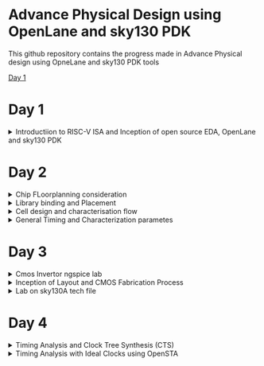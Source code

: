 # Advance Physical Design using OpenLane and sky130 PDK

This github repository contains the progress made in Advance Physical design using OpneLane and sky130 PDK tools

[Day 1](#day-1)

# Day 1

<details>
<summary>Introductiion to RISC-V ISA and Inception of open source EDA, OpenLane and sky130 PDK</summary>

**Inrtoduction to QFN-48 package**

QFN-48 Package:
        QFN stands for "Quad Flat No-leads," and it is a type of surface-mount integrated circuit (IC) package. The "48" indicates the 
number of pins or leads in the package. QFN packages are popular due to their compact size, excellent thermal performance, and ease of 
manufacturing. They are commonly used in a wide range of electronic devices, including microcontrollers, RF (Radio Frequency) chips, and 
power management ICs.

![day_1_package pin diagram](https://github.com/simarthethi/Advance_physical_design/assets/140998783/84a118d6-3ad2-4d96-9ad0-e7182550d9e7)
        

*Chip*:
        The term "chip" typically refers to an integrated circuit (IC) or microchip. It is a small, thin piece of semiconductor material 
(usually silicon) on which electronic components such as transistors, capacitors, and resistors are fabricated. Chips are the fundamental 
building blocks of electronic devices, and they perform various functions, from processing data in microprocessors to amplifying signals in 
amplifiers.

![Screenshot from 2023-09-10 10-34-08](https://github.com/simarthethi/Advance_physical_design/assets/140998783/d8f51074-f02b-4f43-bdab-d87fe3d3c16d)

- We use something call wire bonds to connerct the pins to the boundary of the chip.

*Pads*:
        Pads are metalized areas on the surface of an integrated circuit package or printed circuit board (PCB) that serve as connection 
points for soldering or making electrical connections. In the context of a QFN-48 package, there are 48 pads that correspond to the 48 pins 
of the package. These pads facilitate the electrical connection between the chip inside the package and the external circuitry.

 ![Screenshot from 2023-09-10 10-34-35](https://github.com/simarthethi/Advance_physical_design/assets/140998783/64c7e9ba-421c-40f3-8039-bba31c00246f)
       

 *Core*:
        In the context of integrated circuits, the term "core" typically refers to the central processing unit (CPU) or the primary 
computational and control unit of a microprocessor. It is where most of the processing and data manipulation occur. In other contexts, 
"core" may refer to the central or essential part of a system or device.

*Die*:
        The "die" is the actual silicon chip within an integrated circuit package. It contains the transistors, logic gates, and other 
electronic components that perform the chip's intended function. The die is usually very small and encapsulated within the package to 
protect it from environmental factors and to facilitate electrical connections.

*IPs (Intellectual Property)*:
        In the realm of semiconductor design, "IP" often refers to Intellectual Property, specifically semiconductor IP cores. These are pre-
designed and pre-verified blocks of intellectual property that can be integrated into custom chip designs. They include things like CPU 
cores, memory controllers, and various functional blocks. Integrating IP cores into a chip design can significantly accelerate development 
and reduce the need to design complex components from scratch.

Here we are taking an example of the sample SoC - RISC-V on the chip
![day_1_package pin diagram](https://github.com/simarthethi/Advance_physical_design/assets/140998783/a0797ab8-4703-4790-bf60-c332af0117df)

-A typical chip contains SOC, SRAM, ADC, DAC, PLL etc
![Screenshot from 2023-09-10 10-34-53](https://github.com/simarthethi/Advance_physical_design/assets/140998783/972f7e1b-bbf0-43e3-88d6-5ba1c4394661)



**Inroductuction to RISC-V ISA**

RISC-V is an open-source instruction set architecture (ISA) for computer processors. An instruction set architecture defines the set of 
instructions that a processor can execute and the organization and behaviour of those instructions. RISC-V is unique in that any single 
company or organization does not own it. and it is freely available for anyone to use, modify, and implement without the need for licensing 
fees or proprietary restrictions.

![Screenshot from 2023-09-10 11-12-30](https://github.com/simarthethi/Advance_physical_design/assets/140998783/fba2d664-b965-4ee5-8ca0-3cec22d5d81d)

Application software (apps) and hardware are linked by 'system software'.There are various layers of system software. This includes major 
components like Compiler and Assembler.

The compiler compiles high-level codes like C and C++ to Instructions(eg: the codes inside .exe files) that can be read by the Assembler. 
The Assembler converts it into binary codes which the machine can understand. The instructions act as an interface between the high-level 
language and the machine language.

The converted binary is then given to an RTL snippet that understands the instruction. This is done by a Hardware Description Language 
(HDL). This is basically called RTL implementation and a netlist is being generated. with this, a physical design implementation of the 
design is generated.

The RISC-V project began at the University of California, Berkeley in 2010, and it has since gained significant traction in both academia 
and industry. Its open nature has led to a growing ecosystem of hardware and software developers collaborating to create a wide range of 
products, from simple embedded devices to high-performance supercomputers.

**SoC design and OpenLane**

Desiging Digital Application Specific Integrated Chip(ASIC) require several elements. They are as follows:

- RTL IP's
- EDA tools
- PDK tools

![Screenshot from 2023-09-10 11-14-09](https://github.com/simarthethi/Advance_physical_design/assets/140998783/0e144a06-07b7-405f-8fe1-f1ccf99428ee)

*RTL IP (Register-Transfer Level Intellectual Property)*:
RTL IP refers to pre-designed and pre-verified blocks of digital logic or functional modules that are expressed at the register-transfer 
level (RTL). RTL is a hardware description level that captures the behavior of a digital circuit in terms of data transfers between 
registers and logic operations. RTL IP cores are reusable building blocks that can be integrated into larger ASIC or FPGA designs. These 
cores can include various functions such as processors, memory controllers, communication interfaces, and more. Designers often use RTL IP 
to save time and effort when creating complex digital systems.

*EDA Tools (Electronic Design Automation Tools)*:
EDA tools are software applications that facilitate the design and verification of electronic circuits, including ASICs, FPGAs, and other 
digital systems. These tools cover various stages of the design flow, from conceptualization to physical implementation.

*PDK Tools (Process Design Kit Tools)*:
A Process Design Kit (PDK) is a collection of tools, libraries, and documentation provided by semiconductor foundries to enable designers 
to create ASICs and other integrated circuits using their specific manufacturing processes. PDK tools are part of the PDK package and serve 
several purposes

Now-a-days there are a lot of open source tools that can be used to design a *Digital ASIC*

![day1_Into-pic](https://github.com/simarthethi/Advance_physical_design/assets/140998783/b64efa50-aab5-4ac1-940e-2047b609e4af)

**Introduction to OpenLane**

OpenLane is an open-source ASIC (Application-Specific Integrated Circuit) design flow framework that automates the process of designing 
custom integrated circuits. The design flow in OpenLane consists of several stages, each with specific tasks and objectives.

-Here is a simplified RTL to GDSII flow diagram

![Screenshot from 2023-09-10 11-26-43](https://github.com/simarthethi/Advance_physical_design/assets/140998783/c4195262-9909-4a93-8fb9-62107fb81798)

-RTL-synthesis:
        RTL (Register-Transfer Level) synthesis is a crucial stage in the OpenLane ASIC design flow, where the high-level RTL description of your custom logic is translated into a gate-level netlist. This netlist consists of standard cells (logic gates) and their interconnections, making it suitable for subsequent stages such as placement and routing.

-Floorplanning:
        Floorplanning involves defining the physical layout of the chip, specifying the locations of major functional blocks, and allocating space for routing and other components. This step sets the foundation for efficient placement and routing.

-Powerplanning
        Power network is constructed.

 -Placement:
        During placement, OpenLane determines the precise locations of individual standard cells (logic gates) within the chip area defined in the floorplan. It aims to optimize area, power, and timing by positioning cells strategically.       

-Clock Tree Synthesis (CTS):
        CTS is the process of designing and building a clock distribution network that ensures clock signals reach all sequential elements (flip-flops) in a synchronized manner. Proper CTS is crucial for maintaining timing constraints.

-Routing:
        The routing stage involves determining the physical interconnections between standard cells, including metal layers and wires. OpenLane uses tools like TritonRoute to create a routed design that adheres to design rule constraints.
        
-Signoff (Detail and Final Verification):
        After placement and routing, OpenLane performs detailed design rule checking (DRC) and final verification to ensure the layout complies with fabrication constraints and meets specified requirements for timing, area, and power.

-GDSII Generation:
        Once the design passes verification, OpenLane generates a GDSII (Graphics Data System II) file, which is the final output file that contains the complete layout data for fabrication. The GDSII file is used by semiconductor foundries to manufacture the chip.

OpenLane integrated several key open source tools over the execution stages:

- RTL Synthesis, Technology Mapping, and Formal Verification : yosys + abc
- Static Timing Analysis: OpenSTA
- Floor Planning: init_fp, ioPlacer, pdn and tapcell
- Placement: RePLace (Global), Resizer and OpenPhySyn (formerly), and OpenDP (Detailed)
- Clock Tree Synthesis: TritonCTS
- Fill Insertion: OpenDP/filler_placement
- Routing: FastRoute or CU-GR (formerly) and TritonRoute (Detailed) or DR-CU
- SPEF Extraction: OpenRCX or SPEF-Extractor (formerly)
- GDSII Streaming out: Magic and KLayout
- DRC Checks: Magic and KLayout
- LVS check: Netgen
- Antenna Checks: Magic
- Circuit Validity Checker: CVC

**OpenLane Installation**

Prior to the installation of the OpenLane install the dependencies and packages using the command shown below :
```bash
sudo apt-get update
sudo apt-get upgrade
sudo apt install -y build-essential python3 python3-venv python3-pip make git
```
Docker Installation :
```bash
sudo apt install apt-transport-https ca-certificates curl software-properties-common
curl -fsSL https://download.docker.com/linux/ubuntu/gpg | sudo gpg --dearmor -o /usr/share/keyrings/docker-archive-keyring.gpg

echo "deb [arch=amd64 signed-by=/usr/share/keyrings/docker-archive-keyring.gpg] https://download.docker.com/linux/ubuntu $(lsb_release -cs) stable" | sudo tee /etc/apt/sources.list.d/docker.list > /dev/null

sudo apt update
sudo apt install docker-ce docker-ce-cli containerd.io
sudo docker run hello-world

sudo groupadd docker
sudo usermod -aG docker $USER
sudo reboot 


# Check for installation
sudo docker run hello-world
```
Steps to install OpenLane, PDKs and Tools
```bash
cd $HOME
git clone https://github.com/The-OpenROAD-Project/OpenLane --recurse-submodules 
cd OpenLane
make
make test
cd /OpenLane/designs/ci
cp -r * ../
```

*Steps for synthesis in OpenLane*
```bash
cd ~/OpenLane
make mount
./flow.tcl -interactive
package require openlane 0.9
prep -design picorv32a
run_synthesis
```
Viewing the netlist generated during synthesis
```bash
cd /OpenLane/designs/picorv32a/runs/RUN_2023.09.08_13.53.29/results/synthesis
vim picorv32a.v
```
![Screenshot from 2023-09-09 19-12-11](https://github.com/simarthethi/Advance_physical_design/assets/140998783/71e22d01-bdd1-469e-a631-b986abe2a911)

To check the status report

![Screenshot from 2023-09-09 19-26-50](https://github.com/simarthethi/Advance_physical_design/assets/140998783/e1b37238-d852-48ec-b1e9-3fa778e7036c)
![Screenshot from 2023-09-09 19-26-55](https://github.com/simarthethi/Advance_physical_design/assets/140998783/a44c9beb-f571-48c2-ab76-d6ceb0c163f4)

</details>

# Day 2        
<details>
        
<summary>Chip FLoorplanning consideration</summary>

**Width and Height of core and die**

Lets begin an example of a netlist as follows:
![Screenshot from 2023-09-16 15-06-17](https://github.com/simarthethi/Advance_physical_design/assets/140998783/0b06c5be-f834-46cc-963a-6b2921cc7013)

In here we see that the gates and flipflops have a certain shape which is for our understanding so that we differentiate between them. But in an electonic design the gates and other components are taken in the shapes of squares and rectangles so that we can define the size of the components

![Screenshot from 2023-09-16 15-21-01](https://github.com/simarthethi/Advance_physical_design/assets/140998783/8189e1d6-facf-4184-b3e4-a42082abcc62)

*Utilisation Factor*

```bash
Utilisation factor: Area covered by the netlist/total area of the core
```

- The ratio of area occupied by the cells in the netlist to the total area of the core
- Best practice is to set the utilisation factor less than 50% so that there will be space for optimisations, routing, inserting buffers etc.,

*Aspect Ratio*
```bash
Aspect ratio : width/height
```

- Aspect ratio is the ratio of height to the width of the die.
- Aspect Ratio of 1 indicates that the die is a square die

These two Parameters are important to derive the width and height of the core and die, and now we can move ahead to define the location of preplaces cells.

**Pre-placed Cells**

- Whenever there is a complex logic which is repeated multiple times or a design given by a third-party it can be perceived as abstract black box with input and output ports, clocks etc. We can also create black boxes ourselves for the design in case as per the requirements. They can be IPs or Macros
- These Macros and IPs are placed in the core at first before placing the standard cells and power planning. These are optimally such that the cells which are more connected to each other are placed nearby and oriented for input and ouputs.
- Once they have been placed, the location are not altered later on for routing. Thus they have been fixed on the chip.
- These pre-placed cells have to be surrounded with de-coupling capacitors.

**De-coupling Capacitors**

- The resistances and capacitances associated with long wire lengths can cause the power supply voltage to drop significantly before reaching the logic circuits. This can lead to the signal value entering into the undefined region, outside the noise margin range.
- De-coupling capacitors are huge capacitors charged to power supply voltage and placed close the logic circuit. Their role is to decouple the circuit from power supply by supplying the necessary amount of current to the circuit. They pervent crosstalk and enable local communication.

**Power Planning**

- Each block on the chip, however, cannot have its own decap unlike the pre-placed cells.
Thus, when multiple units are discharging, we observe a ground bumb and in case of multiple
charing units, we see a voltage droop.
- When thses are under noise range designed, we won't face any issue, but if they get beyond
the defined noise range, we experience undesired behaviour from the design.
- To fix this issue, we will go for a better power plan for the chip, such that each unit can
use the Vdd and Gnd near to it.
- A common way to accomplish this is to have VDD and VSS pads connected to the horizontal and
vertical power and GND lines which form a power mesh.

**Pin Placement**

- The input, output and Clock pins are placed optimally such that there is less complication
in routing or optimised delay.
- Note - CLK needs least resistive path, as they provide signals to all the flops
continuously, thus have bigger IO ports.
- There are different styles of pin placement in openlane like random pin placement, uniformly
spaced etc.,

Run Floorplan on OpenLane

- Importance files in increasing priority order:
        floorplan.tcl - System default envrionment variables
        conifg.tcl
        sky130A_sky130_fd_sc_hd_config.tcl

- Floorplan envrionment variables or switches:
        FP_CORE_UTIL - floorplan core utilisation
        FP_ASPECT_RATIO - floorplan aspect ratio
        FP_CORE_MARGIN - Core to die margin area
        FP_IO_MODE - defines pin configurations (1 = equidistant/0 = not equidistant)
        FP_CORE_VMETAL - vertical metal layer
        FP_CORE_HMETAL - horizontal metal layer

Now, we will look into how to generate the floorplan using OpenLane.
```bash
run_floorplan
```
![week 3 day_2 rn_floorplan](https://github.com/simarthethi/Advance_physical_design/assets/140998783/a1fd458f-88bc-44fd-8229-276d462c7d08)

-    We may review floorplan files by checking the floorplan.tcl. The system defaults will
have been overriden by switches set in conifg.tcl and further overriden by switches set in
sky130A_sky130_fd_sc_hd_config.tcl.

-    Post the floorplan run, a .def file will have been created within the results/floorplan
directory. It has the various informations such as the die area and unit lenghts used.

```bash
cd /OpenLane/designs/picorv32a/runs/RUN_2023.09.08_13.53.29/results/floorplan
less picorv32.def
```
![def_file floorplan](https://github.com/simarthethi/Advance_physical_design/assets/140998783/df2dfd33-a3cc-4f9f-90a3-c52ee015aa02)

- we can't read how the components and the netlists are placed in the floorplan by reading the .def file
Hence we'll view the floorplan in Magic

**View floorplan on magic**

To view the floorplan, Magic is invoked after moving to the results/floorplan directory:
```bash
 magic -T ~/.volare/sky130A/libs.tech/magic/sky130A.tech lef read ../../tmp/merged.nom.lef def read picorv32.def &
```
![day_2 magic](https://github.com/simarthethi/Advance_physical_design/assets/140998783/118f2cd3-0e61-4e86-b051-d40eeb4d1350)

One can zoom into Magic layout by selecting an area with left and right mouse click followed by pressing "z" key.

Various components can be identified by using the what command in tkcon window after making a selection on the component.

Zooming in also provides a view of decaps present in picorv32a chip.

The standard cell can be found at the bottom left corner.

You can clearly see I/O pins, Decap cells and Tap cells. Tap cells are placed in a zig zag manner or you can say diagonally

![Screenshot from 2023-09-16 15-35-42](https://github.com/simarthethi/Advance_physical_design/assets/140998783/c2e60927-3637-4913-9ac7-f4ab2a0eb30c)
        
</details>

<details>
<summary>Library binding and Placement</summary>

First and foremost, we need to bind the netlist with physical cells. We have shapes for OR, 
AND and every cell for pratice purpose. But in reality we dont have such shapes, we have give 
an physical dimensions like rectangles or squares weight and width. This information is given 
in libs and lefs. Now we place these cells in our design by initilaising it.

Now we look into Placement and its optimisation.

**Optimise Placement**

The next step is placement. Once we initial the design, the logic cells in netlist in its physical dimisoins is placed on the floorplan. Placement is perfomed in 2 stages:

- Global Placement: Cells will be placed randomly in optimal positions which may not be legal and cells may overlap. Optimization is done through reduction of half parameter wire length.
- Detailed Placement: It alters the position of cells post global placement so as to legalise them. Legalisation of cells is important from timing point of view.

Optimization is stage where we estimate the lenght and capictance, based on that we add buffers. Ideally, Optimization is done for better timing.

- Run Placement on OpneLane
```bash
run_placement
```
![Screenshot from 2023-09-16 19-46-38](https://github.com/simarthethi/Advance_physical_design/assets/140998783/d720e1d3-c957-49ab-9fdf-6dad80f7cf22)

- The objective of placement is the convergence of overflow value. If overflow value
progressively reduces during the placement run it implies that the design will converge and
placement will be successful. Post placement, the design can be viewed on magic within
results/placement directory:

```bash
magic -T ~/.volare/sky130A/libs.tech/magic/sky130A.tech lef read ../../tmp/merged.nom.lef def read picorv32.def &
```

![Screenshot from 2023-09-16 19-50-39](https://github.com/simarthethi/Advance_physical_design/assets/140998783/c6af81a1-8521-4666-ac3d-fa8f9576c6fe)

- Zoomed in image

![Screenshot from 2023-09-16 19-56-44](https://github.com/simarthethi/Advance_physical_design/assets/140998783/b5facee6-dc04-46ed-ad29-af48d945d0ac)

</details>

<details>
<summary>Cell design and characterisation flow</summary>

Under this section, we will go through a thorough insight into the Characterizatiob flow and various steps involved, what are my inputs given, my intermediate outputs and final results we get.

Standard cell design flow involves the following

- Inputs:
        PDKs
        DRC & LVS rules
        SPICE models
        Libraries
        User-defined specifications.

- Design steps:
        Circuit design
        Layout design (Art of layout Euler's path and stick diagram)
        Extraction of parasitics
        Characterization (timing, noise, power).

- Outputs:
        CDL (circuit description language)
        LEF
        GDSII
        extracted SPICE netlist (.cir)
        timing, noise and power .lib files

**Standard Cell Characterization Flow**

A typical standard cell characterization flow includes the following steps:

1.Read in the models and tech files
2.Read extracted spice netlist
3.Recognise behaviour of the cell and buffers
4.Read the subcircuits
5.Attach the necessary power sources
6. Apply stimulus to characterization setup
7.Provide necessary output capacitive loads
8.Provide necessary simulation command



Now all 8 steps are provided together as a configuration file to a characterization software called **GUNA**.

![Screenshot from 2023-09-16 20-01-31](https://github.com/simarthethi/Advance_physical_design/assets/140998783/487de96c-a55b-40f5-85bb-33066b1a43d8)

This software generates timing, noise, power models. These .libs are classified as Timing characterization, power characterization and noise characterization.

</details>

<details>
<summary> General Timing and Characterization parametes </summary>

Under this section, we will look into the timing characterization and get an understanding of 
various semantics and syntax of the three .lib files for noise, power and noise.

First we go through the various Timing Parameter Definitions


**Propagation Delay**

The time difference between when the transitional input reaches 50% of its final value and when the output reaches 50% of its final value. Poor choice of threshold values lead to negative delay values. Even thought you have taken good threshold values, sometimes depending upon how good or bad the slew, the dealy might be still +ve or -ve.

```bash
Propagation delay = time(out_thr) - time(in_thr)
```

**Transition Time**

The time it takes the signal to move between states is the transition time , where the time is measured between 10% and 90% or 20% to 80% of the signal levels.  
```bash
Rise transition time = time(slew_high_rise_thr) - time (slew_low_rise_thr)

Low transition time = time(slew_high_fall_thr) - time (slew_low_fall_thr)
```
</details>

# Day 3

<details>
<summary>Cmos Invertor ngspice lab </summary>
        
**IO Placer revision**

- PnR is a iterative flow and hence, we can make changes to the environment variables in the fly to observe the changes
in our design.
- Let us say If I want to change my pin configuration along the core from equvi distance randomly placed to someother
placement, we just set that IO mode variable on command prompt as shown below
```bash
set ::env(FP_IO_MODE) 2
```
Floorplan after chaning the format of IO placement. We can see the pins are now not equi-distant. 
![day_3 floorplan not equidistant](https://github.com/simarthethi/Advance_physical_design/assets/140998783/ddbe368c-a566-4a95-948e-b45742b84393)

**Spice Deck Creation**
Spice Deck Creation

- Spice deack is the connectivity information of netlist. Thus it is a netlist that contains component connectivity, inputs to be provided and tap points for taking output and connectivity of the substrate.
- The source of PMOS is connected to Vdd and Source of NMOS is connected to GND, Vss in this case. Vin is given to the gates and Vout is taken out. We take the Cload as ```10fF``` for now.
- Now we define the PMOS and NMOS width and length as ```0.375um``` and ```0.25um``` respectively. We give ```2.5V``` as Vdd and Vin. Common Vss is given.
- Identify the nodes, name them. Nodes are points between which a component is connected.
- We can now write the spice deck. We also specify the simulation type.
- We also import the model file for NMOS and PMOS for information of parameters related to transistors

![Screenshot from 2023-09-17 18-03-48](https://github.com/simarthethi/Advance_physical_design/assets/140998783/46060e6b-679b-44f8-894b-cbec87607c0e)

**Spice Simulation**

- We will run the simulation for the deck created with different widths and lengths for the PMOS and NMOS.

![Screenshot from 2023-09-17 18-05-10](https://github.com/simarthethi/Advance_physical_design/assets/140998783/f67ae84c-07af-45d8-856f-593128a9ac2b)

- From the waveform, irrespective of switching the shape of it are almost same. We can see the characteristics are maintained across all sizes of CMOS. So CMOS as a circuit is a robust device hence use in designing of logic gates. Parameters that define the robustness of the CMOS are

**Switching Threshold (Vm)**
        It is the point where out ```Vin = Vout```. To determine, we extend a 45 degree line from the origin.
        At this point, both the transistors are in saturation region, means both are turned on and have high chances of current flowing driectly from VDD to Ground called Leakage current.
        At this point, ```Vgs = Vds``` and ```Idsn = -Idsp```.

![Screenshot from 2023-09-17 18-07-00](https://github.com/simarthethi/Advance_physical_design/assets/140998783/38688c93-eae3-41d3-b191-a3ced4711603)

**Rise and Fall Delay**
- We will run a transient simulation and plot Vin and VOut with respect to time.
- To determine the Rise time, we take the rising input and corresponding falling output and note the time for ```Vdd/2``` i.e. 50% of the Vdd.
- For fall time, same is repeated but for the falling input and corresponding rising input.

**Steps to GIT CLONE vsdstdcelldesign**

- We will git clone a custom made repo for this course in the OpenLane directory of our local system.
```bash
git clone https://github.com/nickson-jose/vsdstdcelldesign.git
```
- To invoke magic to view the sky130_inv.mag file, the sky130A.tech file must be included in the command along with its path. To ease up the complexity of this command, the tech file can be copied from the magic folder to the vsdstdcelldesign folder.

- Invertor Layout using Magic
![Screenshot from 2023-09-17 15-47-50](https://github.com/simarthethi/Advance_physical_design/assets/140998783/fd2de0bf-5fe8-47a8-bb92-edb10302aa89)


</details>

<details>
<summary>Inception of Layout and CMOS Fabrication Process</summary>

Under this section we will look into the Fabrication process. We will look into the various steps for 16-mask fab procedure

**16-MASK CMOS Process***

1. Selecting a substrate
- We choose an appropriate substrate as per requirement.
- We go with the most common substrate available - P-type.
   ![Screenshot from 2023-09-17 18-13-04](https://github.com/simarthethi/Advance_physical_design/assets/140998783/4f90f176-fc61-477e-aff7-89a91184c0ad)

2. Creation of Active regions for transistors
- We have to make isolation for each pocket, this is done by growing Silicon Dioxide of 40nm over the P-type substrate, then deposit an 80nm layer of Silicon nitride.
- Now deposit 1micron of photoresist. On this we make Mask1 and Mask 2 for the pockets and shower it with UV lights
- The photoresist under the masks are protected and remaining is etched away with some chemical reaction. Now the mask is removed.
- Now we etch off the extra silicon nitride, thus only silicon nitride left are the ones protected by the photoresist. Now Remove left photoresist.
- Now, place the entire thing in oxidation furnace. Silicon nitride protects the SiO2 underneath from growing further.
- The growth between the nitride layer acts as the isolation as they don't allow the transistor areas to communicate. This growth is also called bird's beak.
- The remaining nitride layer is etched off.
- This whole process is called LOCOS - Local oxidation of Silicon image
![Screenshot from 2023-09-17 18-21-59](https://github.com/simarthethi/Advance_physical_design/assets/140998783/d2a84c8d-1eba-402f-b8e5-7f45f18f767c)

3. Formation of N-Well and P-Well
- The N-well and P-well regions are created separately.
- P-well formation involves photolithography and ion implantation of p-type Boron material into the p-substrate. Energy required is 200keV.
- N-well is formed similarly with n-type Phosphorus material. Energy requirement is 400keV.
- This ion implantation damages the SiO2 layer.
- High-temperature furnace processes drive-in diffusion to establish well depths, known as the twin-tub process.
![Screenshot from 2023-09-17 18-23-46](https://github.com/simarthethi/Advance_physical_design/assets/140998783/a06852e6-c614-41f1-8663-e52e75636a20)

4.Formation of Gate Terminal
- Gate is the most important terminal as here we control the input voltage.
- Important parameters for gate formation include oxide capacitance and doping concentration.
- A polysilicon layer is deposited and photolithography techniques are applied to create NMOS and PMOS gates.
- The SiO2 layers over Nwell and Pwell are etched off using polysulpuric acid and fresh layer is made with goof thickness.
![Screenshot from 2023-09-17 18-24-29](https://github.com/simarthethi/Advance_physical_design/assets/140998783/6c609940-98bb-4962-b702-a8c4036e9fbb)

5.Lightly-Doped Drain(LDD) Formation
- This is done to achieve a doping profile --> P+, P-, N for NMOS and N+, N- and P for PMOS.
- LDD is created to control hot electron and short channel effects.
![Screenshot from 2023-09-17 18-24-52](https://github.com/simarthethi/Advance_physical_design/assets/140998783/8a5f1c79-85ca-40b0-b92b-42703b647e5b)

6.Source and Drain Formation
- Thin oxide layers are added to avoid channel effects during ion implantation.
- N+ and P+ implants are performed using Arsenic implantation and high-temperature annealing.
![Screenshot from 2023-09-17 18-25-23](https://github.com/simarthethi/Advance_physical_design/assets/140998783/f193716b-845d-42fb-a1d1-f4982308970a)

7.Local Interconnect Formation
- Thin screen oxide is removed through etching in HF solution.
- Titanium deposition through sputtering is initiated.
- Heat treatment results in chemical reactions, producing low-resistant titanium silicon dioxide for interconnect contacts and titanium nitride for top-level connections, enabling local communication.
![Screenshot from 2023-09-17 18-25-32](https://github.com/simarthethi/Advance_physical_design/assets/140998783/30ca77c0-4074-4437-ae5d-110e647a984c)

8.Higher Level Metal Formation
- To achieve suitable metal interconnects, non-planar surface topography is addressed.
- Chemical Mechanical Polishing (CMP) is utilized by doping silicon oxide with Boron or Phosphorus to achieve surface planarization.
- TiN and blanket Tungsten layers are deposited and subjected to CMP.
- An aluminum (Al) layer is added and subjected to photolithography and CMP.
- This constitutes the first level of interconnects, and additional interconnect layers are added to reach higher-level metal layers.
![Screenshot from 2023-09-17 18-25-48](https://github.com/simarthethi/Advance_physical_design/assets/140998783/25975269-616c-4366-a14a-862bec7b64fb)

9.Dielectric Layer Addition
- Finally, a dielectric layer, typically Si3N4, is applied to safeguard the chip.

This complex process results in the creation of advanced integrated circuits with multiple layers of interconnects, essential for modern electronic devices.

**Introduction to SKY130 Basic Layout and LEF**

From Layout, we see the layers which are required for CMOS inverter. Inverter is, PMOS and NMOS connected together.

- Gates of both PMOS and NMOS are connected together and fed to input(here ,A), NMOS source connected to ground(here, VGND), PMOS source is connected to VDD(here, VPWR), Drains of PMOS and NMOS are connected together and fed to output(here, Y).
- The First layer in skywater130 is localinterconnect layer(locali) , above that metal 1 is purple color and metal 2 is pink color.
- If we want to see connections between two different parts, place the cursor over that area and press S one times. The tkson window gives the component name.
![Screenshot from 2023-09-17 21-57-02](https://github.com/simarthethi/Advance_physical_design/assets/140998783/fb4fa745-5840-4383-9e34-64b0bad4ea2e)

**LEF - Library Exchange File**

-    The layout of a design is defined in a specific file called LEF.
-    It includes design rules (tech LEF) and abstract information about the cells.
        - Tech LEF - Technology LEF file contains information about the Metal layer, Via Definition and DRCs.
        - Macro LEF - Contains physical information of the cell such as its Size, Pin, their direction.

**Designing standard cell**

- First we need to provide bounding box width and height in tkson window. lets say that width of BBOX is 1.38u and height is 2.72u. The command to give these values to MAGIC is ```property Fixed BBOX (0 0 1.32 2.72)```
- After this, Vdd, GND segments which are in metal 1 layer, their respective contacts and atlast logic gates layout is defined Inorder to know the logical functioning of the inverter, we extract the spice and then we do simulation on the spice.

**SPICE extraction in MAGIC**

To extract it on spice we open TKCON window, the steps are :

-    Know the present directory - pwd
- create an extration file - the command is ```extract all``` and ```sky130_inv.ext``` files has been created
- create spice file using .ext file to be used with our ngspice tool - the commands are
        - ```ext2spice cthresh 0 rthresh 0``` - extracts parasatic capcitances also since these are actual layers - nothing is created in the folder
        - ```ext2spice``` - a file sky130_inv.spice has been created.
![Screenshot from 2023-09-17 16-53-03](https://github.com/simarthethi/Advance_physical_design/assets/140998783/72efc390-38a4-4685-8fb7-75651fdba9e4)

</details>

<details>
<summary>Lab on sky130A tech file</summary>

Under this section, we will go over how to infer the spice deck file and how to run the transient analysis using NGspice. Once the simulation is done, we will characterise the simulation plot.

**Spice Deck**

- The design is scaled to 0.01u
- The NMOS and PMOS are defined as
        - ```cell_name drain_node gate_node source_node model_file_name```
```bash
M1000 Y A VGND VGND nshort_model.0 w=35 l=23
M1001 Y A VPWR VPWR pshort_model.0 w=37 l=23
```

- We will include the model files for NMOS and PMOS from the ```libs``` directory.

```bash
 .include ./libs/nshort.lib
 .include ./libs/pshort.lib
```


- Now, we set up the connections to the nodes with ground, Vdd and input pulses.
        - VGND to VSS 0V
        - Supply voltage VPWR to GND.
        - Sweeping a pulse input.
- Now we set the transient analysis.
```bash
VDD VPWR 0 3.3V
VSS VGND 0 0V
Va A VGND PULSE(0V 3.3V 0 0.1ns 0.1ns 2ns 4ns)
.tran 1n 20n
.control
run
.endc
.end
```
-final Spice deck for simulation
![Screenshot from 2023-09-17 17-06-21](https://github.com/simarthethi/Advance_physical_design/assets/140998783/e760261c-6f5f-45e6-8e8b-e27edaa763f6)

**NGpsice Simulation and Characterization**
-  Code to run the simulation
```bash
ngspice sky130_inv.spice
```
![Screenshot from 2023-09-17 17-37-29](https://github.com/simarthethi/Advance_physical_design/assets/140998783/8b5c617b-082b-416c-883e-5756b7b3a433)

-  To get the plot for output against time with the sweeping input
```bash
plot y vs time a
```
![Screenshot from 2023-09-17 19-09-21](https://github.com/simarthethi/Advance_physical_design/assets/140998783/845f53d8-daef-42b3-8939-04e4b74de212)


- Now we have to characterise the plot.
- There are four timing parameters used to characterize the inverter standard cell:
        - Rise transition - Time taken for the output to rise from 20% to 80% of max value => ```2.240 - 2.143 = 0.067ns```
        - Fall Transition - Time taken for the output to fall from 80% to 20% of max value => ```4.0921 - 4.049 = 0.0431ns```
        - Cell Rise delay - Difference in time(50% output rise) to time(50% input fall) => ```2.17333 - 2.13 = 0.0433ns```
        - Cell Fall delay - Difference in time(50% output fall) to time(50% input rise) => ```4.076 - 4.0501 = 0.0259ns```

**DRC Challenges**

Under this section, we will go over

- In-depth overview of Magic's DRC engine
- Introduction to Google/Skywater DRC rules
- Lab : Warm-up exercise : Fixing a simple rule error
- Lab : Main exercie : Fixing or create a complex error

**Introdution to Magic and Skywater PDK**

*Lab Setup*

- Setup to view the layouts
- For extracting and generating views, Google/skywater repo files were built with Magic
- Technology file dependency is more for any layout. hence, this file is created first.
- Since, Pdk is still under development, there are some unfinished tech files and these are packaged for magic along with lab exercise layout and bunch of stuff into the tar ball

```bash
wget http://opencircuitdesign.com/open_pdks/archive/drc_tests.tgz
```
- Once we have downloaded the archive in the home directory, we extract it to get the lab .mag files

![Screenshot from 2023-09-17 19-14-48](https://github.com/simarthethi/Advance_physical_design/assets/140998783/bf25a7c9-4aa4-43e3-84bc-0a967d46339c)

- There is a hidden file ```.magicrc``` which directs to the various resources for the lab work ahead.
```bash
magic -d XR
```
![Screenshot from 2023-09-17 22-32-35](https://github.com/simarthethi/Advance_physical_design/assets/140998783/627594f5-1abe-4d2f-b584-e6671a10e096)

- Other way to load it is by defining the name while running magic.
```bash
magic -d XR <file_name>.mag
```
- We will open up met3.mag
- We see multiple independent example metal layouts with some DRC errors. We can refer these errors in the the Skywater PDK design rules which are flageed in the DRC engine.
- We can make a frame around a metal region and in command window write ```drc why``` --> this gives us the DRC violated.

![Screenshot from 2023-09-17 22-36-15](https://github.com/simarthethi/Advance_physical_design/assets/140998783/aef1df1e-68f1-4f46-aa79-86444093c77f)

- Magic uses a lot of derived layers. To see these layers we can make a large box area and use following commands to see metal cut
```bash
cif see VIA2
```

***LAB***

*Exercise 1*


- Load the poly.mag
- Check the drc violation for poly.9
- Refer the error using skywater pdk design rules
        - We find that distance between regular polysilicon & poly resistor should be 22um but it is showing 17um and still no errors . We should go to sky130A.tech file and modify as follows to detect this error.
- In line this

```bash
*******************************************************
spacing npres *nsd 480 touching_illegal \
	"poly.resistor spacing to N-tap < %d (poly.9)"
*******************************************************
```
edit 
```bash
*******************************************************
spacing npres allpolynonres 480 touching_illegal \
	"poly.resistor spacing to N-tap < %d (poly.9)"
*******************************************************
```
Next edit. In line shown
```bash
*******************************************************
spacing xhrpoly,uhrpoly,xpc alldiff 480 touching_illegal \
	"xhrpoly/uhrpoly resistor spacing to diffusion < %d (poly.9)"
*******************************************************
```
edit
```bash
*******************************************************
spacing xhrpoly,uhrpoly,xpc allpolynonres 480 touching_illegal \
	"xhrpoly/uhrpoly resistor spacing to diffusion < %d (poly.9)"
*******************************************************
```
- After this, we ```tech load sky130.tech``` file and execute ```drc check```

![Screenshot from 2023-09-17 22-41-49](https://github.com/simarthethi/Advance_physical_design/assets/140998783/3ccd5dc8-a877-42e7-8ab7-ed0531349b6b)

- We can select ```poly.9``` and run ```drc why``` to check for errors. Now its fine.

![Screenshot from 2023-09-17 22-43-04](https://github.com/simarthethi/Advance_physical_design/assets/140998783/620118e0-82e0-4c55-a115-85f0aa73d52f)

</details>
        
# Day 4

<details>
<summary>Timing Analysis and Clock Tree Synthesis (CTS)</summary>

**Standard Cell LEF generation**

During Placement, entire mag information is not necessary. Only the PR boundary, I/O ports, Power and ground rails of the cell is required. This information is defined in LEF file. The main objective is to extract lef from the mag file and plug into our design flow.

**Grid into Track info**

*Track* :A path or a line on which metal layers are drawn for routing. Track is used to define the height of the standard cell.

To implement our own stdcell, few guidelines must be followed

- I/O ports must lie on the intersection on Horizontal and vertical tracks
- Width and Height of standard cell are odd mutliples of Horizontal track pitch and Vertical track pitch

This information is defined in tracks.info.
```bash
/.volare/sky130A/libs.tech/openlane/sky130_fd_sc_hd/tracks.info
```
```bash
li1 X 0.23 0.46
li1 Y 0.17 0.34
met1 X 0.17 0.34
met1 Y 0.17 0.34
met2 X 0.23 0.46
met2 Y 0.23 0.46
met3 X 0.34 0.68
met3 Y 0.34 0.68
met4 X 0.46 0.92
met4 Y 0.46 0.92
met5 X 1.70 3.40
met5 Y 1.70 3.40
```
- It tells us about all the metal layers as such.
- We learnt that the input port and output for should be on the intersection of horizontal and vertical tracks, to verify this we set the grids as 
```bash
grid 0.46um 0.34um 0.23um 0.17um
```
![Screenshot from 2023-09-18 00-54-21](https://github.com/simarthethi/Advance_physical_design/assets/140998783/c5ad194a-6231-453e-90e1-a930e306d82d)

- The second condition is also verified. The X-pitch is 0.46 and we can see that the standard cell is 3 times that, thus an odd multiple.
- The same can be verified for the height of the standard cell.

**Creation of Ports**

- Once the layout is ready, the next step is extracting LEF file for the cell.

- Certain properties and definitions need to be set to the pins of the cell. For LEF files, a cell that contains ports is written as a macro cell, and the ports are the declared as PINs of the macro.

- Our objective is to extract LEF from a given layout (here of a simple CMOS inverter) in standard format. Defining port and setting correct class and use attributes to each port is the first step.

- Method for definng ports
	- In Magic Layout window, first source the .mag file for the design (here inverter). Then Edit >> Text which opens up a dialogue box.
	- For each layer (to be turned into port), make a box on that particular layer and input a label name along with a sticky label of the layer name with which the port needs to be associated. Ensure the Port enable checkbox is checked and default checkbox is unchecked.
![Screenshot from 2023-09-18 00-59-56](https://github.com/simarthethi/Advance_physical_design/assets/140998783/695d66ac-cc9b-487c-b6e7-0af54a353fc9)


- Port A (input port) and port Y (output port) are taken from locali (local interconnect) layer. Also, the number in the textarea near enable checkbox defines the order in which the ports will be written in LEF file (0 being the first).
- For power and ground layers, the definition could be same or different than the signal layer. Here, ground and power connectivity are taken from metal1 (Notice the sticky label).

**Port Class and Port Use Attributes**

- After defining ports, the next step is setting port class and port use attributes.
- Select port A in magic:
```bash
port class input
port use signal
```
- Select Y area
```bash
port class output
port use signal
```
- Select VPWR area
```bash
port class inout
port use power
```
- Select VGND area
```bash
port class inout
port use ground
```
![Screenshot from 2023-09-17 23-45-29](https://github.com/simarthethi/Advance_physical_design/assets/140998783/99dd7c34-6770-480b-b396-28612a7554d0)

![Screenshot from 2023-09-17 23-46-11](https://github.com/simarthethi/Advance_physical_design/assets/140998783/55bfb6ed-81ff-48c6-972d-14848394aa1d)

**Extraction of LEF file**

- Name the custom cell through tkcon window as sky130_shant.mag.
- We generate lef file by command:
```bash
lef write
```
- Upon checking the directory, we can see the lef file being generated.
![Screenshot from 2023-09-18 00-00-04](https://github.com/simarthethi/Advance_physical_design/assets/140998783/b0dfd7e0-39de-4025-8e45-f315dfcb1d94)
- lef file generated.
![Screenshot from 2023-09-18 00-01-10](https://github.com/simarthethi/Advance_physical_design/assets/140998783/6e02681e-34f7-47bd-a405-7cb16365f00a)

![Screenshot from 2023-09-18 00-01-15](https://github.com/simarthethi/Advance_physical_design/assets/140998783/e06a94a1-0ff4-439e-9427-7242d24fab31)

**Including Custom Cell ASIC Design**

- First, we transfer the lef file generated ```sky130_simar.lef``` into the ```/home/simar-thethi/OpenLane/designs/picorv32a/src``` directory.

- Then we will transfer the ```sky130_fd_sc_hd__fast.lib```, ```sky130_fd_sc_hd__slow.lib``` and ```sky130_fd_sc_hd__typical.lib``` into the same directory.

- For this, we edit the config.json file as below
```bash
{
  "DESIGN_NAME": "picorv32",
  "VERILOG_FILES": "dir::src/picorv32a.v",
  "CLOCK_PORT": "clk",
  "CLOCK_NET": "clk",
  "FP_SIZING": "relative",
  "GLB_RESIZER_TIMING_OPTIMIZATIONS": true,
  "LIB_SYNTH" : "dir::src/sky130_fd_sc_hd__typical.lib",
  "LIB_FASTEST" : "dir::src/sky130_fd_sc_hd__fast.lib",
  "LIB_SLOWEST" : "dir::src/sky130_fd_sc_hd__slow.lib",
  "LIB_TYPICAL":"dir::src/sky130_fd_sc_hd__typical.lib",
  "TEST_EXTERNAL_GLOB":"dir::/src/*",
  "SYNTH_DRIVING_CELL":"sky130_vsdinv",
  "pdk::sky130*": {
    "FP_CORE_UTIL": 35,
    "CLOCK_PERIOD": 24,
    "scl::sky130_fd_sc_hd": {
      "FP_CORE_UTIL": 30
    }
  }
}
```
Now, we integrate standard cell on OpenLane flow after make mount, and follow up
```bash
prep -design picorv32a -tag RUN_2023.09.16_08.19.33 -overwrite 
set lefs [glob $::env(DESIGN_DIR)/src/*.lef]
add_lefs -src $lefs
run_synthesis
```

![Screenshot from 2023-09-18 01-17-54](https://github.com/simarthethi/Advance_physical_design/assets/140998783/8c49ae86-3188-4eec-a9db-0c9890723a88)

- Synthesis log file
![Screenshot from 2023-09-18 01-19-36](https://github.com/simarthethi/Advance_physical_design/assets/140998783/e7c0860d-dcee-4dff-86dc-7340b521e144)

- Static timing analysis (STA) log file
![Screenshot from 2023-09-18 01-20-41](https://github.com/simarthethi/Advance_physical_design/assets/140998783/ce0a1980-d154-4e07-80ff-1bf68a3610ef)

**Delay Table**

Delay is a parameter that has huge impact on our cells in the design. Delay decides each and every other factor in timing. For a cell with different size, threshold voltages, delay model table is created where we can it as timing table.

-  Delay of a cell depends on input transition and out load.

Lets say two scenarios, we have long wire and the cell(X1) is sitting at the end of the wire : the delay of this cell will be different because of the bad transition that caused due to the resistance and capcitances on the long wire. we have the same cell sitting at the end of the short wire: the delay of this will be different since the tarn is not that bad comapred to the earlier scenario. Eventhough both are same cells, depending upon the input tran, the delay got chaned. Same goes with o/p load also.

VLSI engineers have identified specific constraints when inserting buffers to preserve signal integrity. They've noticed that each buffer level must maintain consistent sizing, but their delays can vary depending on the load they drive. To address this, they introduced the concept of "delay tables", which essentially consist of 2D arrays containing values for input slew and load capacitance, each associated with different buffer sizes. These tables serve as timing models for the design.

When the algorithm works with these delay tables, it utilizes the provided input slew and load capacitance values to compute the corresponding delay values for the buffers. In cases where the precise delay data is not readily available, the algorithm employs a technique of interpolation to determine the closest available data points and extrapolates from them to estimate the required delay values.

![Screenshot from 2023-09-18 01-22-09](https://github.com/simarthethi/Advance_physical_design/assets/140998783/cf70499d-debe-41ac-a762-b7dff2a01919)

**Custom Cell inclusion in OpenLane Flow**

- We have seen till the synthesis for the custom standard cell in OpenLane flow, and verified the synthesis and STA log files. We will pick it from there now.

- First check the slack for the synthesis.

- The slack was positive, therefore we can proceed, else would have to work on the slack.

- Now we run the floorplan and placement processes.
```bash
run_floorplan
run_placement
```
![Screenshot from 2023-09-18 01-25-07](https://github.com/simarthethi/Advance_physical_design/assets/140998783/38e7fe85-59e9-42dc-98f8-b7329699b403)

- Now, we check for legality &To check the layout invoke magic from the ```results/placement``` directory

![Screenshot from 2023-09-18 01-27-14](https://github.com/simarthethi/Advance_physical_design/assets/140998783/eeac82c8-5fe2-42d7-97e3-7210ee8f9dbc)

</details>

<details>
<summary>Timing Analysis with Ideal Clocks using OpenSTA </summary>

Set-up Timing Analysis

- Right now, we will consider the ideal clocks, thus the clock tree are not yet made.
- We take a single clock and anlysis launch and capture flops. 

![image](https://github.com/simarthethi/Advance_physical_design/assets/140998783/89706c18-fbd5-4368-883d-ccf5af64536c)


 
</details>
